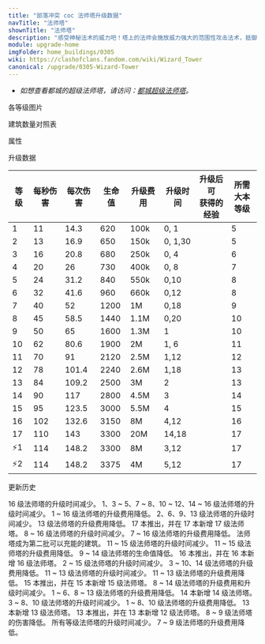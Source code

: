 ```yaml
---
title: "部落冲突 coc 法师塔升级数据"
navTitle: "法师塔"
shownTitle: "法师塔"
description: "感受神秘法术的威力吧！塔上的法师会施放威力强大的范围性攻击法术，抵御侵入领土和领空的敌军。"
module: upgrade-home
imgFolder: home_buildings/0305
wiki: https://clashofclans.fandom.com/wiki/Wizard_Tower
canonical: /upgrade/0305-Wizard-Tower
---
```


- *如想查看都城的超级法师塔，请访问：[都城超级法师塔](/upgrade/2207-Super-Wizard-Tower)。*

<UnitInfo :folder="$frontmatter.imgFolder" imgSrc="Wizard_Tower17.png" :imgAlt="$frontmatter.navTitle" :description="$frontmatter.description" :isSmallImg="true" />

<SmallTitle>各等级图片</SmallTitle>

<Panel>
    <UnitImgGroup title="法师塔" :folder="$frontmatter.imgFolder">
        <UnitImg imgTitle="1 级" imgSrc="Wizard_Tower1.png" />
        <UnitImg imgTitle="2 级" imgSrc="Wizard_Tower2.png" />
        <UnitImg imgTitle="3 级" imgSrc="Wizard_Tower3.png" />
        <UnitImg imgTitle="4 级" imgSrc="Wizard_Tower4.png" />
        <UnitImg imgTitle="5 级" imgSrc="Wizard_Tower5.png" />
        <UnitImg imgTitle="6 级" imgSrc="Wizard_Tower6.png" />
        <UnitImg imgTitle="7 级" imgSrc="Wizard_Tower7.png" />
        <UnitImg imgTitle="8 级" imgSrc="Wizard_Tower8.png" />
        <UnitImg imgTitle="9 级" imgSrc="Wizard_Tower9.png" />
        <UnitImg imgTitle="10 级" imgSrc="Wizard_Tower10.png" />
        <UnitImg imgTitle="11 级" imgSrc="Wizard_Tower11.png" />
        <UnitImg imgTitle="12 级" imgSrc="Wizard_Tower12.png" />
        <UnitImg imgTitle="13 级" imgSrc="Wizard_Tower13.png" />
        <UnitImg imgTitle="14 级" imgSrc="Wizard_Tower14.png" />
        <UnitImg imgTitle="15 级" imgSrc="Wizard_Tower15.png" />
        <UnitImg imgTitle="16 级" imgSrc="Wizard_Tower16.png" />
        <UnitImg imgTitle="17 级" imgSrc="Wizard_Tower17.png" />
    </UnitImgGroup>
</Panel>

<SmallTitle>建筑数量对照表</SmallTitle>

<BuildingNum>
    <BuildingNumRow title="大本等级" num="1 - 4, 5, 6 - 7, 8, 9 - 10, 11 - 17" />
    <BuildingNumRow title="建筑数量" num="    0, 1,     2, 3,      4,       5" />
</BuildingNum>

<SmallTitle>属性</SmallTitle>

<UnitProperties>
    <UnitProperty pKey="占地面积" pValue="3×3" />
    <UnitProperty pKey="判定面积" pValue="2×2" :isJudgeSquare="true" />
    <UnitProperty pKey="伤害类型" pValue="范围伤害" />
    <UnitProperty pKey="伤害半径" pValue="1 格" />
    <UnitProperty pKey="攻击的目标" pValue="地面和空中目标" />
    <UnitProperty pKey="射程" pValue="7 格" />
    <UnitProperty pKey="攻速" pValue="1.3 秒/次" />
</UnitProperties>

<SmallTitle>升级数据</SmallTitle>

<script setup>
const tableExtraInfo = [
    {
        "column": 4,
        "type": "cost",
        "gpClass": "building",
        "icon": "Gold"
    },
    {
        "column": 5,
        "type": "time",
        "gpClass": "building"
    },
    {
        "column": 6,
        "type": "exp",
        "icon": "Exp"
    }
];
</script>

<UnitTable :tableExtraInfo="tableExtraInfo">

| 等级 | 每秒伤害 | 每次伤害 | 生命值 | 升级费用 |  升级时间  |升级后可<br>获得的经验| 所需<br>大本等级 |
| ---- |   ---   |   ---   |   ---  |   ---   |   ---     |        ---          |       ---      |
|   1  |    11   |   14.3  |   620  |   100k  |   0, 1    |                     |        5       |
|   2  |    13   |   16.9  |   650  |   150k  |   0, 1,30 |                     |        5       |
|   3  |    16   |   20.8  |   680  |   250k  |   0, 4    |                     |        6       |
|   4  |    20   |   26    |   730  |   400k  |   0, 8    |                     |        7       |
|   5  |    24   |   31.2  |   840  |   550k  |   0,10    |                     |        8       |
|   6  |    32   |   41.6  |   960  |   660k  |   0,12    |                     |        8       |
|   7  |    40   |   52    |  1200  |     1M  |   0,18    |                     |        9       |
|   8  |    45   |   58.5  |  1440  |   1.1M  |   0,20    |                     |       10       |
|   9  |    50   |   65    |  1600  |   1.3M  |   1       |                     |       10       |
|  10  |    62   |   80.6  |  1900  |     2M  |   1, 6    |                     |       11       |
|  11  |    70   |   91    |  2120  |   2.5M  |   1,12    |                     |       12       |
|  12  |    78   |  101.4  |  2240  |   2.6M  |   1,18    |                     |       13       |
|  13  |    84   |  109.2  |  2500  |     3M  |   2       |                     |       13       |
|  14  |    90   |  117    |  2800  |   4.5M  |   3       |                     |       14       |
|  15  |    95   |  123.5  |  3000  |   5.5M  |   4       |                     |       15       |
|  16  |   102   |  132.6  |  3150  |     8M  |   4,12    |                     |       16       |
|  17  |   110   |  143    |  3300  |    20M  |  14,18    |                     |       17       |
| ⚡1  |   114   |  148.2  |  3300  |     8M  |   3,12    |                     |       17       |
| ⚡2  |   114   |  148.2  |  3375  |     4M  |   5,12    |                     |       17       |
</UnitTable>

<SmallTitle>更新历史</SmallTitle>

<Timeline>
    <TimelineItem date="2025/10/06">
        <TimelineRow>16 级法师塔的升级时间减少。</TimelineRow>
    </TimelineItem>
    <TimelineItem date="2025/03/24">
        <TimelineRow>1、3 ~ 5、7 ~ 8、10 ~ 12、14 ~ 16 级法师塔的升级时间减少。</TimelineRow>
        <TimelineRow>1 ~ 16 级法师塔的升级费用降低。</TimelineRow>
    </TimelineItem>
    <TimelineItem date="2025/02/10">
        <TimelineRow>2、6、9、13 级法师塔的升级时间减少。</TimelineRow>
        <TimelineRow>13 级法师塔的升级费用降低。</TimelineRow>
    </TimelineItem>
    <TimelineItem date="2024/11/25">
        <TimelineRow>17 本推出，并在 17 本新增 17 级法师塔。</TimelineRow>
        <TimelineRow>8 ~ 16 级法师塔的升级时间减少。</TimelineRow>
        <TimelineRow>7 ~ 16 级法师塔的升级费用降低。</TimelineRow>
        <TimelineRow>法师塔成为第二批可以充能的建筑。</TimelineRow>
    </TimelineItem>
    <TimelineItem date="2024/06/18">
        <TimelineRow>11 ~ 15 级法师塔的升级时间减少。</TimelineRow>
        <TimelineRow>11 ~ 15 级法师塔的升级费用降低。</TimelineRow>
    </TimelineItem>
    <TimelineItem date="2024/06/03">
        <TimelineRow>9 ~ 14 级法师塔的生命值降低。</TimelineRow>
    </TimelineItem>
    <TimelineItem date="2023/12/12">
        <TimelineRow>16 本推出，并在 16 本新增 16 级法师塔。</TimelineRow>
        <TimelineRow>2 ~ 15 级法师塔的升级时间减少。</TimelineRow>
        <TimelineRow>3 ~ 10、14 级法师塔的升级费用降低。</TimelineRow>
    </TimelineItem>
    <TimelineItem date="2023/06/12">
        <TimelineRow>11 ~ 13 级法师塔的升级时间减少。</TimelineRow>
        <TimelineRow>11 ~ 13 级法师塔的升级费用降低。</TimelineRow>
    </TimelineItem>
    <TimelineItem date="2022/10/10">
        <TimelineRow>15 本推出，并在 15 本新增 15 级法师塔。</TimelineRow>
        <TimelineRow>8 ~ 14 级法师塔的升级费用和升级时间减少。</TimelineRow>
    </TimelineItem>
    <TimelineItem date="2021/12/09">
        <TimelineRow>1 ~ 6、8 ~ 13 级法师塔的升级费用降低。</TimelineRow>
    </TimelineItem>
        <TimelineItem date="2021/06/15">
        <TimelineRow>14 本新增 14 级法师塔。</TimelineRow>
    </TimelineItem>
    <TimelineItem date="2021/04/12">
        <TimelineRow>3 ~ 8、10 级法师塔的升级时间减少。</TimelineRow>
        <TimelineRow>1 ~ 8、10 级法师塔的升级费用降低。</TimelineRow>
    </TimelineItem>
    <TimelineItem date="2020/06/22">
        <TimelineRow>13 本新增 13 级法师塔。</TimelineRow>
    </TimelineItem>
    <TimelineItem date="2019/12/09">
        <TimelineRow>13 本推出，并在 13 本新增 12 级法师塔。</TimelineRow>
    </TimelineItem>
    <TimelineItem date="2019/06/18">
        <TimelineRow>8 ~ 9 级法师塔的伤害降低。</TimelineRow>
    </TimelineItem>    
        <TimelineItem date="2019/04/02">
        <TimelineRow>所有等级法师塔的升级时间减少。</TimelineRow>
        <TimelineRow>7 ~ 9 级法师塔的升级费用降低。</TimelineRow>
    </TimelineItem>
    <TimelineItem :historyBottom="true" />
</Timeline>
